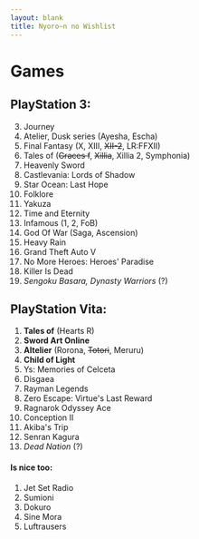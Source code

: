 ```yaml
---
layout: blank
title: Nyoro~n no Wishlist
---
```


# Games

## PlayStation 3:
3. Journey
4. Atelier, Dusk series (Ayesha, Escha)
5. Final Fantasy (X, XIII, <del>XII-2</del>, LR:FFXII)
6. Tales of (<del>Graces f</del>, <del>Xillia</del>, Xillia 2, Symphonia)
7. Heavenly Sword
8. Castlevania: Lords of Shadow
9. Star Ocean: Last Hope
11. Folklore
12. Yakuza
13. Time and Eternity
14. Infamous (1, 2, FoB)
15. God Of War (Saga, Ascension)
16. Heavy Rain
17. Grand Theft Auto V
18. No More Heroes: Heroes' Paradise
19. Killer Is Dead
21. _Sengoku Basara, Dynasty Warriors_ (?)


## PlayStation Vita:
1. **Tales of** (Hearts R)
2. **Sword Art Online**
2. **Altelier** (Rorona, <del>Totori</del>, Meruru)
3. **Child of Light**
5. Ys: Memories of Celceta
6. Disgaea
7. Rayman Legends
8. Zero Escape: Virtue's Last Reward
9. Ragnarok Odyssey Ace
10. Conception II
11. Akiba's Trip
12. Senran Kagura
13. _Dead Nation_ (?)

#### Is nice too:
1. Jet Set Radio
2. Sumioni
3. Dokuro
4. Sine Mora
5. Luftrausers
